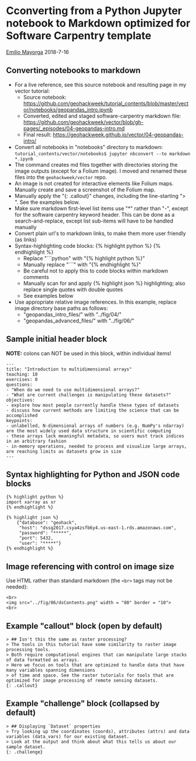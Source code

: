 # Cconverting from a Python Jupyter notebook to Markdown optimized for Software Carpentry template
[Emilio Mayorga](https://github.com/emiliom/)
2018-7-16

## Converting notebooks to markdown
- For a live reference, see this source notebook and resulting page in my vector tutorial:
	- Source notebook: https://github.com/geohackweek/tutorial_contents/blob/master/vector/notebooks/geopandas_intro.ipynb
	- Converted, edited and staged software-carpentry markdown file: https://github.com/geohackweek/vector/blob/gh-pages/_episodes/04-geopandas-intro.md
	- Final result: https://geohackweek.github.io/vector/04-geopandas-intro/
- Convert all notebooks in "notebooks" directory to markdown:
  `tutorial_contents/vector/notebooks$ jupyter nbconvert --to markdown *.ipynb`
- The command creates md files together with directories storing the image outputs (except for a Folium image). I moved and renamed these files into the `geohackweek/vector` repo.
- An image is not created for interactive elements like Folium maps. Manually create and save a screenshot of the Folium map.
- Manually apply the "{: .callout}" changes, including the line-starting "> ". See the examples below.
- Make sure markdown first-level list items use "*" rather than "-", except for the software carpentry keyword header. This can be done as a search-and-replace, except list sub-items will have to be handled manually
- Convert plain url's to markdown links, to make them more user friendly (as links)
- Syntax-highlighting code blocks: {% highlight python %} {% endhighlight %}
	- Replace "```python" with "{% highlight python %}"
	- Manually replace "```" with "{% endhighlight %}"
	- Be careful not to apply this to code blocks within markdown comments
	- Manually scan for and apply {% highlight json %} highlighting; also replace single quotes with double quotes
	- See examples below
- Use appropriate relative image references. In this example, replace image directory base paths as follows:
	- "geopandas_intro_files/" with "../fig/04/"
	- "geopandas_advanced_files/" with "../fig/06/"


## Sample initial header block
**NOTE:** colons can NOT be used in this block, within individual items!
```
---
title: "Introduction to multidimensional arrays"
teaching: 10
exercises: 0
questions:
- "When do we need to use multidimensional arrays?"
- "What are current challenges is manipulating these datasets?"
objectives:
- explore how most people currently handle these types of datasets
- discuss how current methods are limiting the science that can be accomplished
keypoints:
- unlabelled, N-dimensional arrays of numbers (e.g. NumPy's ndarray) are the most widely used data structure in scientific computing
- these arrays lack meaningful metadata, so users must track indices in an arbitrary fashion
- in-memory operations, needed to process and visualize large arrays, are reaching limits as datasets grow in size
---
```

## Syntax highlighting for Python and JSON code blocks
```
{% highlight python %}
import xarray as xr
{% endhighlight %}

{% highlight json %}
    {"database": "geohack",
     "host": "dssg2017.csya4zsfb6y4.us-east-1.rds.amazonaws.com",
     "password": "*****",
     "port": 5432,
     "user": "*****"}
{% endhighlight %}
```

## Image referencing with control on image size
Use HTML rather than standard markdown (the `<br>` tags may not be needed):
```
<br>
<img src="../fig/06/dsContents.png" width = "80" border = "10">
<br>
```

## Example "callout" block (open by default)
```
> ## Isn't this the same as raster processing?
> The tools in this tutorial have some similarity to raster image processing tools.
> Both require computational engines that can manipulate large stacks of data formatted as arrays.
> Here we focus on tools that are optimized to handle data that have many variables spanning dimensions
> of time and space. See the raster tutorials for tools that are optimized for image processing of remote sensing datasets.
{: .callout}
```

## Example "challenge" block (collapsed by default)
```
> ## Displaying `Dataset` properties
> Try looking up the coordinates (coords), attributes (attrs) and data variables (data_vars) for our existing dataset.
> Look at the output and think about what this tells us about our sample dataset.
{: .challenge}
```
